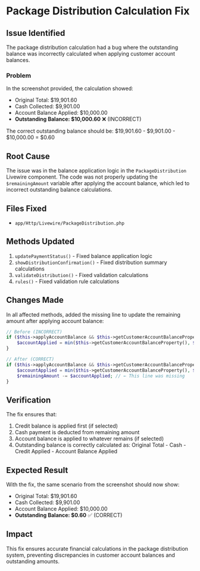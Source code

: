 # Package Distribution Calculation Fix

## Issue Identified
The package distribution calculation had a bug where the outstanding balance was incorrectly calculated when applying customer account balances. 

### Problem
In the screenshot provided, the calculation showed:
- Original Total: $19,901.60
- Cash Collected: $9,901.00
- Account Balance Applied: $10,000.00
- **Outstanding Balance: $10,000.60** ❌ (INCORRECT)

The correct outstanding balance should be: $19,901.60 - $9,901.00 - $10,000.00 = $0.60

## Root Cause
The issue was in the balance application logic in the `PackageDistribution` Livewire component. The code was not properly updating the `$remainingAmount` variable after applying the account balance, which led to incorrect outstanding balance calculations.

## Files Fixed
- `app/Http/Livewire/PackageDistribution.php`

## Methods Updated
1. `updatePaymentStatus()` - Fixed balance application logic
2. `showDistributionConfirmation()` - Fixed distribution summary calculations  
3. `validateDistribution()` - Fixed validation calculations
4. `rules()` - Fixed validation rule calculations

## Changes Made
In all affected methods, added the missing line to update the remaining amount after applying account balance:

```php
// Before (INCORRECT)
if ($this->applyAccountBalance && $this->getCustomerAccountBalanceProperty() > 0 && $remainingAmount > 0) {
    $accountApplied = min($this->getCustomerAccountBalanceProperty(), $remainingAmount);
}

// After (CORRECT)
if ($this->applyAccountBalance && $this->getCustomerAccountBalanceProperty() > 0 && $remainingAmount > 0) {
    $accountApplied = min($this->getCustomerAccountBalanceProperty(), $remainingAmount);
    $remainingAmount -= $accountApplied; // ← This line was missing
}
```

## Verification
The fix ensures that:
1. Credit balance is applied first (if selected)
2. Cash payment is deducted from remaining amount
3. Account balance is applied to whatever remains (if selected)
4. Outstanding balance is correctly calculated as: Original Total - Cash - Credit Applied - Account Balance Applied

## Expected Result
With the fix, the same scenario from the screenshot should now show:
- Original Total: $19,901.60
- Cash Collected: $9,901.00
- Account Balance Applied: $10,000.00
- **Outstanding Balance: $0.60** ✅ (CORRECT)

## Impact
This fix ensures accurate financial calculations in the package distribution system, preventing discrepancies in customer account balances and outstanding amounts.